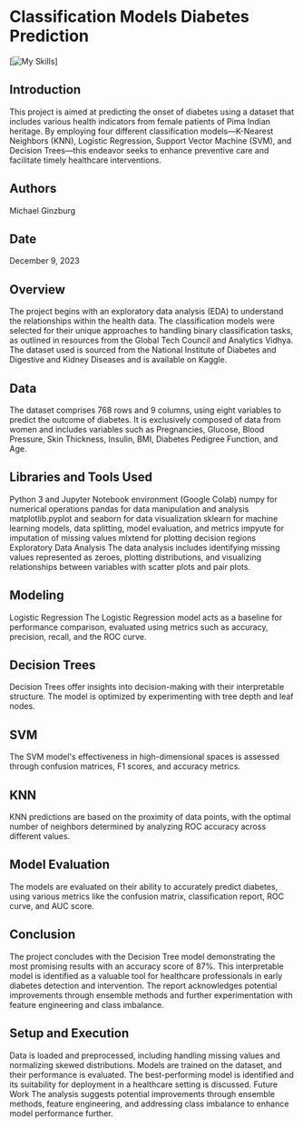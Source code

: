 # Classification Models Diabetes Prediction
[![My Skills](https://skillicons.dev/icons?i=python)]

## Introduction
This project is aimed at predicting the onset of diabetes using a dataset that includes various health indicators from female patients of Pima Indian heritage. By employing four different classification models—K-Nearest Neighbors (KNN), Logistic Regression, Support Vector Machine (SVM), and Decision Trees—this endeavor seeks to enhance preventive care and facilitate timely healthcare interventions.

## Authors
Michael Ginzburg

## Date
December 9, 2023

## Overview
The project begins with an exploratory data analysis (EDA) to understand the relationships within the health data. The classification models were selected for their unique approaches to handling binary classification tasks, as outlined in resources from the Global Tech Council and Analytics Vidhya. The dataset used is sourced from the National Institute of Diabetes and Digestive and Kidney Diseases and is available on Kaggle.

## Data
The dataset comprises 768 rows and 9 columns, using eight variables to predict the outcome of diabetes. It is exclusively composed of data from women and includes variables such as Pregnancies, Glucose, Blood Pressure, Skin Thickness, Insulin, BMI, Diabetes Pedigree Function, and Age.

## Libraries and Tools Used
Python 3 and Jupyter Notebook environment (Google Colab)
numpy for numerical operations
pandas for data manipulation and analysis
matplotlib.pyplot and seaborn for data visualization
sklearn for machine learning models, data splitting, model evaluation, and metrics
impyute for imputation of missing values
mlxtend for plotting decision regions
Exploratory Data Analysis
The data analysis includes identifying missing values represented as zeroes, plotting distributions, and visualizing relationships between variables with scatter plots and pair plots.

## Modeling
Logistic Regression
The Logistic Regression model acts as a baseline for performance comparison, evaluated using metrics such as accuracy, precision, recall, and the ROC curve.

## Decision Trees
Decision Trees offer insights into decision-making with their interpretable structure. The model is optimized by experimenting with tree depth and leaf nodes.

## SVM
The SVM model's effectiveness in high-dimensional spaces is assessed through confusion matrices, F1 scores, and accuracy metrics.

## KNN
KNN predictions are based on the proximity of data points, with the optimal number of neighbors determined by analyzing ROC accuracy across different values.

## Model Evaluation
The models are evaluated on their ability to accurately predict diabetes, using various metrics like the confusion matrix, classification report, ROC curve, and AUC score.

## Conclusion
The project concludes with the Decision Tree model demonstrating the most promising results with an accuracy score of 87%. This interpretable model is identified as a valuable tool for healthcare professionals in early diabetes detection and intervention. The report acknowledges potential improvements through ensemble methods and further experimentation with feature engineering and class imbalance.

## Setup and Execution
Data is loaded and preprocessed, including handling missing values and normalizing skewed distributions.
Models are trained on the dataset, and their performance is evaluated.
The best-performing model is identified and its suitability for deployment in a healthcare setting is discussed.
Future Work
The analysis suggests potential improvements through ensemble methods, feature engineering, and addressing class imbalance to enhance model performance further.
